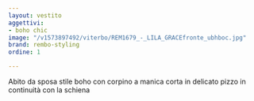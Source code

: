 ```yaml
---
layout: vestito
aggettivi:
- boho chic
image: "/v1573897492/viterbo/REM1679_-_LILA_GRACEfronte_ubhboc.jpg"
brand: rembo-styling
ordine: 1

---
```

Abito da sposa stile boho con corpino a manica corta in delicato pizzo in continuità con la schiena